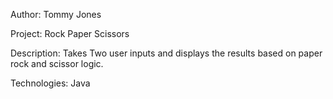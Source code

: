Author: Tommy Jones

Project: Rock Paper Scissors

Description: Takes Two user inputs and displays the results based on paper rock and scissor logic.

Technologies: Java
